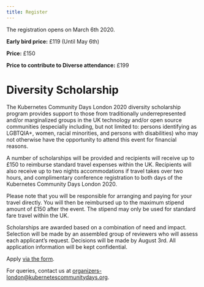 ```yaml
---
title: Register
---
```


The registration opens on March 6th 2020.

**Early bird price:** £119 (Until May 6th)

**Price:** £150

**Price to contribute to Diverse attendance:** £199 


# Diversity Scholarship

The Kubernetes Community Days London 2020 diversity scholarship program
provides support to those from traditionally underrepresented and/or
marginalized groups in the UK technology and/or open source communities
(especially including, but not limited to: persons identifying as LGBTQIA+,
women, racial minorities, and persons with disabilities) who may not otherwise
have the opportunity to attend this event for financial reasons.

A number of scholarships will be provided and recipients will receive up to
£150 to reimburse standard travel expenses within the UK. Recipients will also
receive up to two nights accommodations if travel takes over two hours, and
complimentary conference registration to both days of the Kubernetes Community
Days London 2020.

Please note that you will be responsible for arranging and paying for your
travel directly. You will then be reimbursed up to the maximum stipend amount
of £150 after the event. The stipend may only be used for standard fare travel
within the UK.

Scholarships are awarded based on a combination of need and impact. Selection
will be made by an assembled group of reviewers who will assess each
applicant’s request. Decisions will be made by August 3rd. All application
information will be kept confidential.

Apply [via the form](http://lbs.eu.qualtrics.com/jfe/form/SV_ea59BJyizPLTUmp).

For queries, contact us at
[organizers-london@kubernetescommunitydays.org](mailto:organizers-london@kubernetescommunitydays.org).

